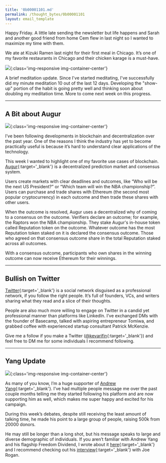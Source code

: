 ```yaml
---
title: '0b00001101.md'
permalink: /thought_bytes/0b00001101
layout: email_template
---
```

Happy Friday. A little late sending the newsletter but life happens and Sarah and another good friend from home Cem flew in last night so I wanted to maximize my time with them.

We ate at Kizuki Ramen last night for their first meal in Chicago. It’s one of my favorite restaurants in Chicago and their chicken karage is a must-have.

![](https://kevinarifin.com/images/thought_bytes/karage.jpg){:class='img-responsive img-container-center'}

A brief meditation update. Since I've started meditating, I've successfully did my minute meditation 10 out of the last 12 days. Developing the "show-up" portion of the habit is going pretty well and thinking soon about doubling my meditation time. More to come next week on this progress.

<hr class='post-hr' />

## A Bit about Augur

![](https://kevinarifin.com/images/thought_bytes/augur.png){:class='img-responsive img-container-center'}

I’ve been following developments in blockchain and decentralization over the past year. One of the reasons I think the industry has yet to become practically useful is because it’s hard to understand clear applications of the technology.

This week I wanted to highlight one of my favorite use cases of blockchain. [Augur](https://www.augur.net){:target='_blank'} is a decentralized prediction market and consensus system.

Users create markets with clear deadlines and outcomes, like “Who will be the next US President?” or “Which team will win the NBA championship?”. Users can purchase and trade shares with Ethereum (the second most popular cryptocurrency) in each outcome and then trade these shares with other users.

When the outcome is resolved, Augur uses a decentralized why of coming to a consensus on the outcome. Verifiers declare an outcome; for example, the Raptors won the NBA championship. They stake Augur's in-house token called Reputation token on the outcome. Whatever outcome has the most Reputation token staked on it is declared the consensus outcome. Those who agreed on that consensus outcome share in the total Reputation staked across all outcomes.

With a consensus outcome, participants who own shares in the winning outcome can now receive Ethereum for their winnings.

<hr class='post-hr' />

## Bullish on Twitter

[Twitter](https://twitter.com/home){:target='_blank'} is a social network disguised as a professional network, if you follow the right people. It’s full of founders, VCs, and writers sharing what they read and a slice of their thoughts.

People are also much more willing to engage on Twitter in a candid yet professional manner than platforms like LinkedIn. I’ve exchanged DMs with the founder of Basecamp, talked with aspiring entrepreneur Tomiwa, and grabbed coffee with experienced startup consultant Patrick McKenzie.

Give me a follow if you make a Twitter ([@kevarifin](https://twitter.com/kevarifin){:target='_blank'}) and feel free to DM me for some individuals I recommend following.

<hr class='post-hr' />

## Yang Update

![](https://kevinarifin.com/images/thought_bytes/yang-debate.jpg){:class='img-responsive img-container-center'}

As many of you know, I’m a huge supporter of [Andrew Yang](https://www.yang2020.com){:target='_blank'}. I’ve had multiple people message me over the past couple months telling me they started following his platform and are now supporting him as well, which makes me super happy and excited for his campaign.

During this week’s debates, despite still receiving the least amount of talking time, he made his point to a large group of people, raising 500k from 20000 donors.

He may still be longer than a long shot, but his message speaks to large and diverse demographic of individuals. If you aren’t familiar with Andrew Yang and his flagship Freedom Dividend, I wrote about it [here](https://kevinarifin.com/why-im-voting-for-andrew-yang){:target='_blank'} and I recommend checking out his [interview](https://www.yang2020.com/blog/the-joe-rogan-experience/){:target='_blank'} with Joe Rogan.

